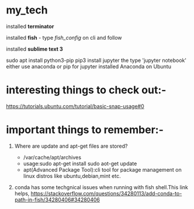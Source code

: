 # my_tech

installed **terminator**

installed **fish** - type *fish_config* on cli and follow

installed **sublime text 3**

sudo apt install python3-pip
pip3 install jupyter
the type 'jupyter notebook'
either use anaconda or pip for jupyter
installed Anaconda on Ubuntu











# interesting things to check out:-
https://tutorials.ubuntu.com/tutorial/basic-snap-usage#0


# important things to remember:-

1. Where are update and apt-get files are stored?
	- /var/cache/apt/archives
	- usage:sudo apt-get install <package name>
			sudo aot-get update
	- apt(Advanced Package Tool):cli tool for package management on linux distros like ubuntu,debian,mint etc. 		

2. conda has some techgnical issues when running with fish shell.This link helps,
https://stackoverflow.com/questions/34280113/add-conda-to-path-in-fish/34280406#34280406